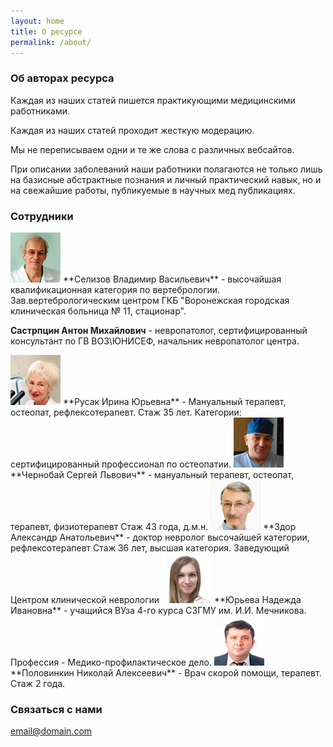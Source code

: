 ```yaml
---
layout: home
title: О ресурсе
permalink: /about/
---
```




### Об авторах ресурса

<p class="vaz2">
Каждая из наших статей пишется практикующими медицинскими работниками.
</p>

Каждая из наших статей проходит  жесткую модерацию. 

Мы не переписываем одни и те же слова с различных  вебсайтов.

При описании заболеваний наши работники полагаются не только лишь  на базисные абстрактные познания и личный практический навык, но и на свежайшие работы, публикуемые в научных мед публикациях.

### Сотрудники
<img src="/images/about/kostenko.jpg" alt="Костенко" class="sdb-img">
**Селизов Владимир Васильевич** - высочайшая квалификационная категория по вертебрологии.
 Зав.вертебрологическим центром ГКБ "Воронежская городская клиническая больница № 11, стационар".
 
 
**Састрпцин Антон Михайлович** - невропатолог, сертифицированный консультант по ГВ ВОЗ\ЮНИСЕФ, начальник невропатолог  центра.


<img src="/images/about/rusak.jpg" alt="Русак" class="sdb-img">
**Русак Ирина Юрьевна** - Мануальный терапевт, остеопат, рефлексотерапевт. Стаж 35 лет. Категории: сертифицированный профессионал по остеопатии. 

<img src="/images/about/chernobay.jpg" alt="Чернобай" class="sdb-img">
**Чернобай Сергей Львович** - мануальный терапевт, остеопат, терапевт, физиотерапевт
Стаж 43 года, д.м.н.

<img src="/images/about/zdor.jpg" alt="Здор" class="sdb-img">
**Здор Александр Анатольевич** -  доктор невролог высочайшей категории, рефлексотерапевт
Стаж 36 лет, высшая категория. Заведующий Центром клинической неврологии 

<img src="/images/about/ureva.jpg" alt="Юрьева" class="sdb-img">
**Юрьева Надежда Ивановна** -  учащийся ВУза 4-го курса СЗГМУ им. И.И. Мечникова. Профессия - Медико-профилактическое дело.

<img src="/images/about/polovinkin.jpg" alt="Половинкин" class="sdb-img">
**Половинкин Николай Алексеевич** -  Врач скорой помощи, терапевт. Стаж 2 года.

### Связаться с нами

[email@domain.com](mailto:email@domain.com)